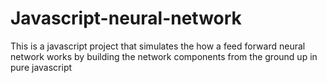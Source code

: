 # Javascript-neural-network
This is a javascript project that simulates the how a feed forward neural network works by building the network components from the ground up in pure javascript
